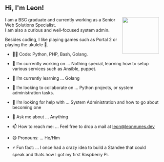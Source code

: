 <h2> Hi, I'm Leon!</h2>
 <img align="right" src="https://cdn.datingnode.com/file/crop/_7986b__1032823/_250x250__1448471509.jpg" width="120">

I am a BSC graduate and currently working as a Senior Web Solutions Specialist.<br>
I am also a curious and well-focused system admin.<br>

Besides coding, I like playing games such as Portal 2 or playing the ukulele :guitar:.

- :man_technologist: Code: Python, PHP, Bash, Golang.

- 🔭 I’m currently working on ...
  Nothing special, learning how to setup various services such as Ansible, puppet.
- 🌱 I’m currently learning ...
  Golang
- 👯 I’m looking to collaborate on ...
  Python projects, or system administration tasks.
- 🤔 I’m looking for help with ...
  System Administration and how to go about becoming one
- 💬 Ask me about ...
  Anything
- 📫 How to reach me: ...
  Feel free to drop a mail at leon@leonnunes.dev
- 😄 Pronouns: ...
  He/Him
- ⚡ Fun fact: ...
  I once had a crazy idea to build a Standee that could speak and thats how I got my first Raspberry Pi.
